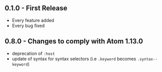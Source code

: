 ## 0.1.0 - First Release
* Every feature added
* Every bug fixed

## 0.8.0 - Changes to comply with Atom 1.13.0
* deprecation of ```:host```
* update of syntax for syntax selectors (i.e ```.keyword``` becomes ```.syntax--keyword```) 
